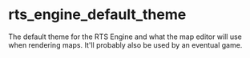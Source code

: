 # rts_engine_default_theme
The default theme for the RTS Engine and what the map editor will use when rendering maps. It'll probably also be used by an eventual game.

